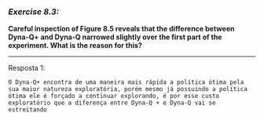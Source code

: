 ### *Exercise 8.3:*

**Careful inspection of Figure 8.5 reveals that the difference between Dyna-Q+ and Dyna-Q narrowed slightly over the first part of the experiment. What is the reason for this?**

---
Resposta 1:

```
O Dyna-Q+ encontra de uma maneira mais rápida a política ótima pela sua maior natureza exploratória, porém mesmo já possuindo a política ótima ele é forçado a continuar explorando, é por esse custo exploratório que a diferença entre Dyna-Q + e Dyna-Q vai se estreitando
```
